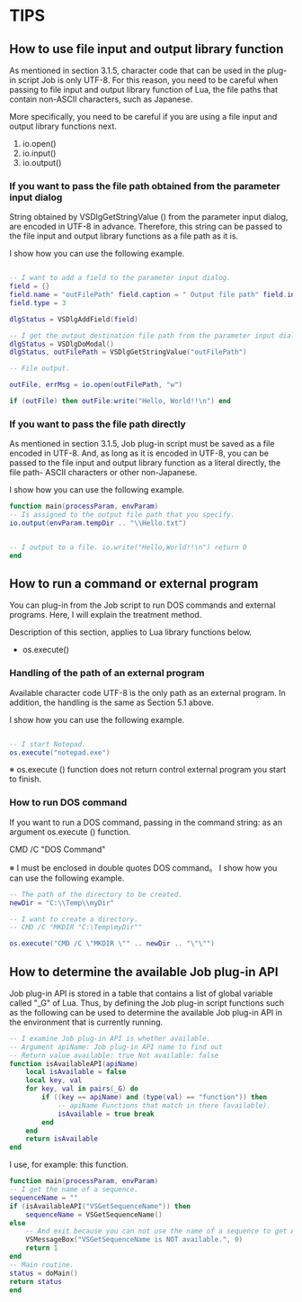# TIPS
## How to use file input and output library function
As mentioned in section 3.1.5, character code that can be used in the plug-in script Job is only UTF-8. For this reason, you need to be careful when passing to file input and output library function of Lua, the file paths that contain non-ASCII characters, such as Japanese.

More specifically, you need to be careful if you are using a file input and output library functions next.

1. io.open()
2. io.input()
3. io.output()


### If you want to pass the file path obtained from the parameter input dialog

String obtained by VSDlgGetStringValue () from the parameter input dialog, are encoded in UTF-8 in advance. Therefore, this string can be passed to the file input and output library functions as a file path as it is.

I show how you can use the following example.


```lua

-- I want to add a field to the parameter input dialog.
field = {}
field.name = "outFilePath" field.caption = " Output file path" field.initialVal = ""
field.type = 3

dlgStatus = VSDlgAddField(field)

-- I get the output destination file path from the parameter input dialog.
dlgStatus = VSDlgDoModal()
dlgStatus, outFilePath = VSDlgGetStringValue("outFilePath")

-- File output.

outFile, errMsg = io.open(outFilePath, "w")

if (outFile) then outFile:write("Hello, World!!\n") end

```


### If you want to pass the file path directly
As mentioned in section 3.1.5, Job plug-in script must be saved as a file encoded in UTF-8. And, as long as it is encoded in UTF-8, you can be passed to the file input and output library function as a literal directly, the file path- ASCII characters or other non-Japanese.

I show how you can use the following example.


```lua
function main(processParam, envParam)
-- Is assigned to the output file path that you specify.
io.output(envParam.tempDir .. "\\Hello.txt")


-- I output to a file. io.write("Hello,World!!\n") return 0
end
```


## How to run a command or external program
You can plug-in from the Job script to run DOS commands and external programs. Here, I will explain the treatment method.

Description of this section, applies to Lua library functions below.

- os.execute()


### Handling of the path of an external program
Available character code UTF-8 is the only path as an external program. In addition, the handling is the same as Section 5.1 above.

I show how you can use the following example.


```lua

-- I start Notepad.
os.execute("notepad.exe")
```


※ os.execute () function does not return control external program you start to finish.



### How to run DOS command
If you want to run a DOS command, passing in the command string: as an argument os.execute () function.

CMD /C "DOS Command"



※ I must be enclosed in double quotes DOS command。 I show how you can use the following example.


```lua
-- The path of the directory to be created.
newDir = "C:\\Temp\\myDir"

-- I want to create a directory.
-- CMD /C "MKDIR "C:\Temp\myDir""

os.execute("CMD /C \"MKDIR \"" .. newDir .. "\"\"")
```

## How to determine the available Job plug-in API
Job plug-in API is stored in a table that contains a list of global variable called "_G" of Lua. Thus, by defining the Job plug-in script functions such as the following can be used to determine the available Job plug-in API in the environment that is currently running.
```lua
-- I examine Job plug-in API is whether available.
-- Argument apiName: Job plug-in API name to find out
-- Return value available: true Not available: false
function isAvailableAPI(apiName)
    local isAvailable = false
    local key, val
    for key, val in pairs(_G) do
        if ((key == apiName) and (type(val) == "function")) then
            -- apiName Functions that match in there (available).
            isAvailable = true break
        end
    end
    return isAvailable
end
```


I use, for example: this function.
```lua
function main(processParam, envParam)
-- I get the name of a sequence.
sequenceName = ""
if (isAvailableAPI("VSGetSequenceName")) then
    sequenceName = VSGetSequenceName()
else
    -- And exit because you can not use the name of a sequence to get API.
    VSMessageBox("VSGetSequenceName is NOT available.", 0)
    return 1
end
-- Main routine. 
status = doMain()
return status
end
```